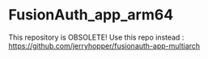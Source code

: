 # FusionAuth_app_arm64


This repository is OBSOLETE! 
Use this repo instead :  https://github.com/jerryhopper/fusionauth-app-multiarch

